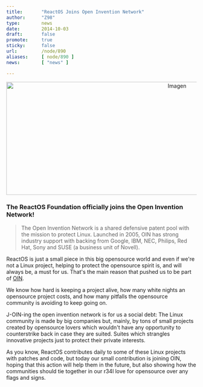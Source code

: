 ```yaml
---
title:       "ReactOS Joins Open Invention Network"
author:      "Z98"
type:        news
date:        2014-10-03
draft:       false
promote:     true
sticky:      false
url:         /node/890
aliases:     [ node/890 ]
news:        [ "news" ]

---
```


<p style="text-align:center"><img src="/sites/default/files/imagepicker/14095/OIN.png" alt="Imagen"  class="imgp_img" width="888" height="299" /></p>
<h3>The ReactOS Foundation officially joins the Open Invention Network!</h3>
<blockquote>The Open Invention Network is a shared defensive patent pool with the mission to protect Linux. Launched in 2005, OIN has strong industry support with backing from Google, IBM, NEC, Philips, Red Hat, Sony and SUSE (a business unit of Novell).</blockquote>  

<p>ReactOS is just a small piece in this big opensource world and even if we're not a Linux project, helping to protect the opensource spirit is, and will always be, a must for us. That's the main reason that pushed us to be part of <a href="http://www.openinventionnetwork.com/">OIN</a>.</p>

<p>We know how hard is keeping a project alive, how many white nights an opensource project costs, and how many pitfalls the opensource community is avoiding to keep going on. </p>
<p>J-OIN-ing the open invention network is for us a social debt: The Linux community is made by big companies but, mainly, by tons of small projects created by opensource lovers which wouldn't have any opportunity to counterstrike back in case they are suited. Suites which strangles innovative projects just to protect their private interests.</p>
 
<p>As you know, ReactOS contributes daily to some of these Linux projects with patches and code, but today our small contribution is joining OIN, hoping that this action will help them in the future, but also showing how the communities should tie together in our r34l love for opensource over any flags and signs.</p>
